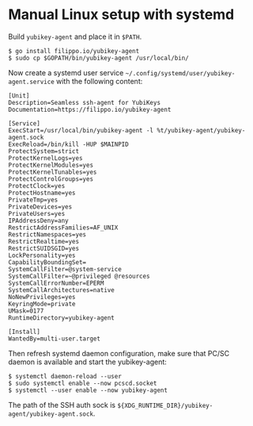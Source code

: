 # Manual Linux setup with systemd

Build `yubikey-agent` and place it in `$PATH`.

```text
$ go install filippo.io/yubikey-agent
$ sudo cp $GOPATH/bin/yubikey-agent /usr/local/bin/
```

Now create a systemd user service `~/.config/systemd/user/yubikey-agent.service` with the following content:

```systemd
[Unit]
Description=Seamless ssh-agent for YubiKeys
Documentation=https://filippo.io/yubikey-agent

[Service]
ExecStart=/usr/local/bin/yubikey-agent -l %t/yubikey-agent/yubikey-agent.sock
ExecReload=/bin/kill -HUP $MAINPID
ProtectSystem=strict
ProtectKernelLogs=yes
ProtectKernelModules=yes
ProtectKernelTunables=yes
ProtectControlGroups=yes
ProtectClock=yes
ProtectHostname=yes
PrivateTmp=yes
PrivateDevices=yes
PrivateUsers=yes
IPAddressDeny=any
RestrictAddressFamilies=AF_UNIX
RestrictNamespaces=yes
RestrictRealtime=yes
RestrictSUIDSGID=yes
LockPersonality=yes
CapabilityBoundingSet=
SystemCallFilter=@system-service
SystemCallFilter=~@privileged @resources
SystemCallErrorNumber=EPERM
SystemCallArchitectures=native
NoNewPrivileges=yes
KeyringMode=private
UMask=0177
RuntimeDirectory=yubikey-agent

[Install]
WantedBy=multi-user.target
```

Then refresh systemd daemon configuration, make sure that PC/SC daemon is available and start the yubikey-agent:

```text
$ systemctl daemon-reload --user
$ sudo systemctl enable --now pcscd.socket
$ systemctl --user enable --now yubikey-agent
```

The path of the SSH auth sock is `${XDG_RUNTIME_DIR}/yubikey-agent/yubikey-agent.sock`.
